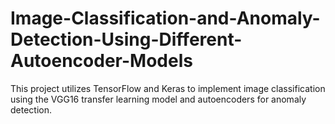 # Image-Classification-and-Anomaly-Detection-Using-Different-Autoencoder-Models
This project utilizes TensorFlow and Keras to implement image classification using the VGG16 transfer learning model and autoencoders for anomaly detection.
